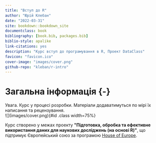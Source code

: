 ```yaml
--- 
title: "Вступ до R"
author: "Юрій Клебан"
date: "2022-03-31"
site: bookdown::bookdown_site
documentclass: book
bibliography: [book.bib, packages.bib]
biblio-style: apalike
link-citations: yes
description: "Курс вступ до програмування в R, Проект DataClass"
favicon: "favicon.ico"
cover-image: "images/cover.png"
github-repo: "kleban/r-intro"
---
```


# Загальна інформація {-}

<div class="alert alert-danger">
<i class="far fa-bell fa-alert fa-2x"></i>
Увага. Курс у процесі розробки. Матеріали додаватимуться по мірі їх написання та рецензування.
</div>

<div class="text-center">
![](images/cover.png){#id .class width=75%}
</div>

Курс створено у межах проекту <strong>"Підготовка, обробка та ефективне використання даних для наукових досліджень (на основі R)"</strong>, що підтримує Європейський союз за програмою [House of Europe](https://houseofeurope.org.ua/).
